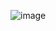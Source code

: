 ![image](https://user-images.githubusercontent.com/58390757/88132027-5de8ad80-cc19-11ea-81ad-b7336dd9d091.png)
